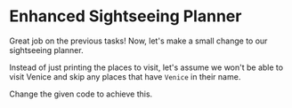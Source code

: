 # Enhanced Sightseeing Planner

Great job on the previous tasks! Now, let's make a small change to our sightseeing planner.

Instead of just printing the places to visit, let's assume we won't be able to visit Venice and skip any places that have `Venice` in their name.

Change the given code to achieve this.